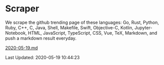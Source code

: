 # Scraper

We scrape the github trending page of these languages: Go, Rust, Python, Ruby, C++, C, Java, Shell, Makefile, Swift, Objective-C, Kotlin, Jupyter-Notebook, HTML, JavaScript, TypeScript, CSS, Vue, TeX, Markdown, and push a markdown result everyday.

[2020-05-19.md](https://github.com/yangwenmai/Scraper/blob/master/2020-05-19.md)

Last Updated: 2020-05-19 10:44:23